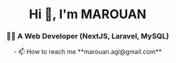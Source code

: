 <h1 align="center">Hi 👋, I'm MAROUAN</h1>
<h3 align="center">👨‍💻 A Web Developer (NextJS, Laravel, MySQL)</h3>

<p align="center">- 📫 How to reach me **marouan.agl@gmail.com**</p>
